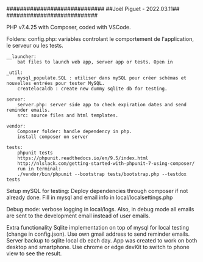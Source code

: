 #############################
##Joël Piguet - 2022.03.11##
###########################

PHP v7.4.25 with Composer, coded with VSCode.

Folders:
config.php: variables controlant le comportement de l'application, le serveur ou les tests.

    __launcher:
        bat files to launch web app, server app or tests. Open in

    _util:
        mysql_populate.SQL : utiliser dans mySQL pour créer schémas et nouvelles entrées pour tester MySQL.
        createlocaldb : create new dummy sqlite db for testing.

    server:
        server.php: server side app to check expiration dates and send reminder emails.
        src: source files and html templates.

    vendor:
        Composer folder: handle dependency in php.
        install composer on server

    tests:
        phpunit tests
        https://phpunit.readthedocs.io/en/9.5/index.html
        http://nlslack.com/getting-started-with-phpunit-7-using-composer/
        run in terminal:
        ./vendor/bin/phpunit --bootstrap tests/bootstrap.php --testdox tests

Setup mySQL for testing:
Deploy dependencies through composer if not already done.
Fill in mysql and email info in local/localsettings.php

Debug mode:
verbose logging in local/logs.
Also, in debug mode all emails are sent to the development email instead of user emails.

Extra functionality
Sqlite implementation on top of mysql for local testing (change in config.json).
Use own gmail address to send reminder emails.
Server backup to sqlite local db each day.
App was created to work on both desktop and smartphone. Use chrome or edge devKit to switch to phone view to see the result.
